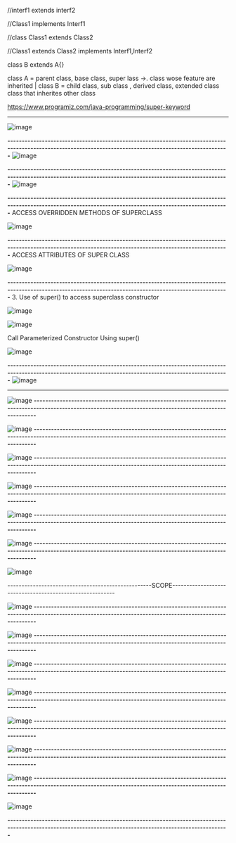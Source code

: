 //interf1 extends interf2

//Class1 implements Interf1

//class Class1 extends Class2

//Class1 extends Class2 implements Interf1,Interf2

class B extends A{}

class A = parent class, base class, super lass ->. class wose feature are inherited | class B = child class, sub class , derived class, extended class class that inherites other class

https://www.programiz.com/java-programming/super-keyword

--------------------------------------------------

![image](https://user-images.githubusercontent.com/90038032/214365981-3b4d61c0-ad90-4230-8e5f-e6c206ac1ba5.png)

**---------------------------------------------------------------------------------------------------------------------------------------------------------**
![image](https://user-images.githubusercontent.com/90038032/214366307-83dca202-75ce-4052-ba51-a038783128e4.png)

**---------------------------------------------------------------------------------------------------------------------------------------------------------**
![image](https://user-images.githubusercontent.com/90038032/214366439-2871837d-125d-4710-a125-1e0cd8423f4b.png)

**---------------------------------------------------------------------------------------------------------------------------------------------------------**
ACCESS OVERRIDDEN METHODS OF SUPERCLASS

![image](https://user-images.githubusercontent.com/90038032/214366737-f41f3d15-5959-4766-b54a-1c704595094c.png)

**---------------------------------------------------------------------------------------------------------------------------------------------------------**
ACCESS ATTRIBUTES OF SUPER CLASS

![image](https://user-images.githubusercontent.com/90038032/214366844-2f35aad9-97c1-4261-8154-3a7cc29505ce.png)

**---------------------------------------------------------------------------------------------------------------------------------------------------------**
 3. Use of super() to access superclass constructor

![image](https://user-images.githubusercontent.com/90038032/214367097-fd7042ac-847d-4d1a-b715-b913ad8eec83.png)

![image](https://user-images.githubusercontent.com/90038032/214367253-4d54aec2-88c4-4f9c-9de2-208ea36571e4.png)

 Call Parameterized Constructor Using super()

![image](https://user-images.githubusercontent.com/90038032/214367334-598656e4-9fd4-4e78-bcd0-4a1f8d2b3d11.png)


**---------------------------------------------------------------------------------------------------------------------------------------------------------**
![image](https://user-images.githubusercontent.com/90038032/214367428-691fb047-ff37-4f60-aab5-b802cb144b9d.png)

---------------------

![image](https://user-images.githubusercontent.com/90038032/214367500-644e171a-1ae4-4fce-bed5-4c49c0478987.png)
**---------------------------------------------------------------------------------------------------------------------------------------------------------**

![image](https://user-images.githubusercontent.com/90038032/214367588-65ffa0b3-9de1-4302-a48e-4512d44d6f66.png)
**---------------------------------------------------------------------------------------------------------------------------------------------------------**

![image](https://user-images.githubusercontent.com/90038032/214367749-eb5e6cec-1c5b-41d5-9326-2b7e2dcec281.png)
**---------------------------------------------------------------------------------------------------------------------------------------------------------**

![image](https://user-images.githubusercontent.com/90038032/214367801-29ad24ad-3f93-4874-8287-9295e40d1901.png)
**---------------------------------------------------------------------------------------------------------------------------------------------------------**

![image](https://user-images.githubusercontent.com/90038032/214368061-55aaf305-2c63-495a-9195-17f90011e338.png)
**---------------------------------------------------------------------------------------------------------------------------------------------------------**

![image](https://user-images.githubusercontent.com/90038032/214368128-d5384566-b55f-4b00-9ef5-0bf36b5052f4.png)
**---------------------------------------------------------------------------------------------------------------------------------------------------------**

![image](https://user-images.githubusercontent.com/90038032/214368303-1b9ed36c-ba2e-4e5c-a897-a5030201bfa1.png)

---------------------------------------------------SCOPE---------------------------------------------------------

![image](https://user-images.githubusercontent.com/90038032/214369184-42e7ebf3-201d-4b2c-a7cb-91b43c601278.png)
**---------------------------------------------------------------------------------------------------------------------------------------------------------**

![image](https://user-images.githubusercontent.com/90038032/214369243-a07ac803-b02f-4653-bb3b-254c704f67ae.png)
**---------------------------------------------------------------------------------------------------------------------------------------------------------**

![image](https://user-images.githubusercontent.com/90038032/214369296-50bc59f5-4dba-4794-975b-c347f693ffe9.png)
**---------------------------------------------------------------------------------------------------------------------------------------------------------**

![image](https://user-images.githubusercontent.com/90038032/214369381-a362bab4-5d98-4e24-9238-2a05b1bad6c8.png)
**---------------------------------------------------------------------------------------------------------------------------------------------------------**

![image](https://user-images.githubusercontent.com/90038032/214369511-24a5fc4a-330c-4132-aa47-705908b4a456.png)
**---------------------------------------------------------------------------------------------------------------------------------------------------------**

![image](https://user-images.githubusercontent.com/90038032/214369607-75572588-ed37-4d93-ace0-e14febc9aa0c.png)
**---------------------------------------------------------------------------------------------------------------------------------------------------------**

![image](https://user-images.githubusercontent.com/90038032/214369663-ead5be30-1a12-4f85-a91f-b4a67c8294e5.png)
**---------------------------------------------------------------------------------------------------------------------------------------------------------**

![image](https://user-images.githubusercontent.com/90038032/214369710-d8d32e10-b30b-4222-b42c-a3033fb37d25.png)

**---------------------------------------------------------------------------------------------------------------------------------------------------------**


